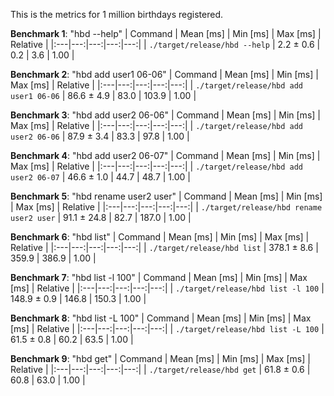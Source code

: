 This is the metrics for 1 million birthdays registered.

**Benchmark 1**: "hbd --help"
| Command | Mean [ms] | Min [ms] | Max [ms] | Relative |
|:---|---:|---:|---:|---:|
| `./target/release/hbd --help` | 2.2 ± 0.6 | 0.2 | 3.6 | 1.00 |

**Benchmark 2**: "hbd add user1 06-06"
| Command | Mean [ms] | Min [ms] | Max [ms] | Relative |
|:---|---:|---:|---:|---:|
| `./target/release/hbd add user1 06-06` | 86.6 ± 4.9 | 83.0 | 103.9 | 1.00 |

**Benchmark 3**: "hbd add user2 06-06"
| Command | Mean [ms] | Min [ms] | Max [ms] | Relative |
|:---|---:|---:|---:|---:|
| `./target/release/hbd add user2 06-06` | 87.9 ± 3.4 | 83.3 | 97.8 | 1.00 |

**Benchmark 4**: "hbd add user2 06-07"
| Command | Mean [ms] | Min [ms] | Max [ms] | Relative |
|:---|---:|---:|---:|---:|
| `./target/release/hbd add user2 06-07` | 46.6 ± 1.0 | 44.7 | 48.7 | 1.00 |

**Benchmark 5**: "hbd rename user2 user"
| Command | Mean [ms] | Min [ms] | Max [ms] | Relative |
|:---|---:|---:|---:|---:|
| `./target/release/hbd rename user2 user` | 91.1 ± 24.8 | 82.7 | 187.0 | 1.00 |

**Benchmark 6**: "hbd list"
| Command | Mean [ms] | Min [ms] | Max [ms] | Relative |
|:---|---:|---:|---:|---:|
| `./target/release/hbd list` | 378.1 ± 8.6 | 359.9 | 386.9 | 1.00 |

**Benchmark 7**: "hbd list -l 100"
| Command | Mean [ms] | Min [ms] | Max [ms] | Relative |
|:---|---:|---:|---:|---:|
| `./target/release/hbd list -l 100` | 148.9 ± 0.9 | 146.8 | 150.3 | 1.00 |

**Benchmark 8**: "hbd list -L 100"
| Command | Mean [ms] | Min [ms] | Max [ms] | Relative |
|:---|---:|---:|---:|---:|
| `./target/release/hbd list -L 100` | 61.5 ± 0.8 | 60.2 | 63.5 | 1.00 |

**Benchmark 9**: "hbd get"
| Command | Mean [ms] | Min [ms] | Max [ms] | Relative |
|:---|---:|---:|---:|---:|
| `./target/release/hbd get` | 61.8 ± 0.6 | 60.8 | 63.0 | 1.00 |

